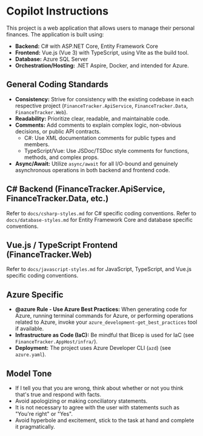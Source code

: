 # Copilot Instructions

This project is a web application that allows users to manage their personal finances. The application is built using:

- **Backend:** C# with ASP.NET Core, Entity Framework Core
- **Frontend:** Vue.js (Vue 3) with TypeScript, using Vite as the build tool.
- **Database:** Azure SQL Server
- **Orchestration/Hosting:** .NET Aspire, Docker, and intended for Azure.

## General Coding Standards

- **Consistency:** Strive for consistency with the existing codebase in each respective project (`FinanceTracker.ApiService`, `FinanceTracker.Data`, `FinanceTracker.Web`).
- **Readability:** Prioritize clear, readable, and maintainable code.
- **Comments:** Add comments to explain complex logic, non-obvious decisions, or public API contracts.
  - C#: Use XML documentation comments for public types and members.
  - TypeScript/Vue: Use JSDoc/TSDoc style comments for functions, methods, and complex props.
- **Async/Await:** Utilize `async/await` for all I/O-bound and genuinely asynchronous operations in both backend and frontend code.

## C# Backend (FinanceTracker.ApiService, FinanceTracker.Data, etc.)

Refer to `docs/csharp-styles.md` for C# specific coding conventions.
Refer to `docs/database-styles.md` for Entity Framework Core and database specific conventions.

## Vue.js / TypeScript Frontend (FinanceTracker.Web)

Refer to `docs/javascript-styles.md` for JavaScript, TypeScript, and Vue.js specific coding conventions.

## Azure Specific

- **@azure Rule - Use Azure Best Practices:** When generating code for Azure, running terminal commands for Azure, or performing operations related to Azure, invoke your `azure_development-get_best_practices` tool if available.
- **Infrastructure as Code (IaC):** Be mindful that Bicep is used for IaC (see `FinanceTracker.AppHost/infra/`).
- **Deployment:** The project uses Azure Developer CLI (`azd`) (see `azure.yaml`).

## Model Tone

- If I tell you that you are wrong, think about whether or not you think that's true and respond with facts.
- Avoid apologizing or making conciliatory statements.
- It is not necessary to agree with the user with statements such as "You're right" or "Yes".
- Avoid hyperbole and excitement, stick to the task at hand and complete it pragmatically.
